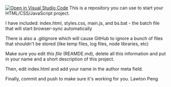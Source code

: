 [![Open in Visual Studio Code](https://classroom.github.com/assets/open-in-vscode-f059dc9a6f8d3a56e377f745f24479a46679e63a5d9fe6f495e02850cd0d8118.svg)](https://classroom.github.com/online_ide?assignment_repo_id=6937102&assignment_repo_type=AssignmentRepo)
This is a repository you can use to start your HTML/CSS/JavaScript project.

I have included: index.html, styles.css, main.js, and bs.bat - the batch file that will start browser-sync automatically

There is also a .gitignore which will cause GitHub to ignore a bunch of files that shouldn't be stored (like temp files, log files, node libraries, etc)

Make sure you edit *this file* (REAMDE.md), delete all this information and put in your name and a short description of this project.

Then, edit index.html and add your name in the author meta field. 

Finally, commit and push to make sure it's working for you.
Lawton Peng